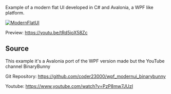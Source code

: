 Example of a modern flat UI developed in C# and Avalonia, a WPF like platform.

[![ModernFlatUI](https://user-images.githubusercontent.com/1231687/119891786-afe51880-bf39-11eb-9a07-1daa6676dea1.png)](https://www.youtube.com/watch?v=tRd5ioX58Zc)

Preview: https://youtu.be/tRd5ioX58Zc

## Source
This example it's a Avalonia port of the WPF version made but the YouTube channel BinaryBunny

Git Repository: https://github.com/coder23000/wpf_modernui_binarybunny

Youtube: https://www.youtube.com/watch?v=PzP8mw7JUzI
